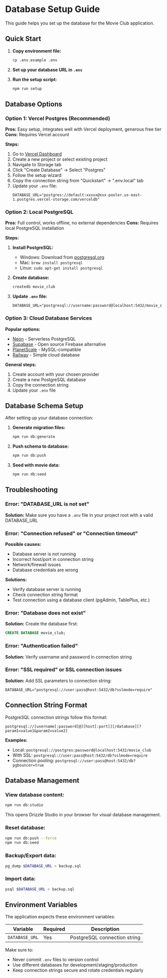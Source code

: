 # Database Setup Guide

This guide helps you set up the database for the Movie Club application.

## Quick Start

1. **Copy environment file:**
   ```bash
   cp .env.example .env
   ```

2. **Set up your database URL in `.env`**
3. **Run the setup script:**
   ```bash
   npm run setup
   ```

## Database Options

### Option 1: Vercel Postgres (Recommended)

**Pros:** Easy setup, integrates well with Vercel deployment, generous free tier
**Cons:** Requires Vercel account

**Steps:**
1. Go to [Vercel Dashboard](https://vercel.com/dashboard)
2. Create a new project or select existing project
3. Navigate to Storage tab
4. Click "Create Database" → Select "Postgres"
5. Follow the setup wizard
6. Copy the connection string from "Quickstart" → ".env.local" tab
7. Update your `.env` file:
   ```env
   DATABASE_URL="postgres://default:xxxxx@xxx-pooler.us-east-1.postgres.vercel-storage.com/verceldb"
   ```

### Option 2: Local PostgreSQL

**Pros:** Full control, works offline, no external dependencies
**Cons:** Requires local PostgreSQL installation

**Steps:**
1. **Install PostgreSQL:**
   - Windows: Download from [postgresql.org](https://www.postgresql.org/download/windows/)
   - Mac: `brew install postgresql`
   - Linux: `sudo apt-get install postgresql`

2. **Create database:**
   ```sql
   createdb movie_club
   ```

3. **Update `.env` file:**
   ```env
   DATABASE_URL="postgresql://username:password@localhost:5432/movie_club"
   ```

### Option 3: Cloud Database Services

**Popular options:**
- [Neon](https://neon.tech/) - Serverless PostgreSQL
- [Supabase](https://supabase.com/) - Open source Firebase alternative
- [PlanetScale](https://planetscale.com/) - MySQL-compatible
- [Railway](https://railway.app/) - Simple cloud database

**General steps:**
1. Create account with your chosen provider
2. Create a new PostgreSQL database
3. Copy the connection string
4. Update your `.env` file

## Database Schema Setup

After setting up your database connection:

1. **Generate migration files:**
   ```bash
   npm run db:generate
   ```

2. **Push schema to database:**
   ```bash
   npm run db:push
   ```

3. **Seed with movie data:**
   ```bash
   npm run db:seed
   ```

## Troubleshooting

### Error: "DATABASE_URL is not set"

**Solution:** Make sure you have a `.env` file in your project root with a valid DATABASE_URL

### Error: "Connection refused" or "Connection timeout"

**Possible causes:**
- Database server is not running
- Incorrect host/port in connection string
- Network/firewall issues
- Database credentials are wrong

**Solutions:**
- Verify database server is running
- Check connection string format
- Test connection using a database client (pgAdmin, TablePlus, etc.)

### Error: "Database does not exist"

**Solution:** Create the database first:
```sql
CREATE DATABASE movie_club;
```

### Error: "Authentication failed"

**Solution:** Verify username and password in connection string

### Error: "SSL required" or SSL connection issues

**Solution:** Add SSL parameters to connection string:
```env
DATABASE_URL="postgresql://user:pass@host:5432/db?sslmode=require"
```

## Connection String Format

PostgreSQL connection strings follow this format:
```
postgresql://[username[:password]@][host[:port]][/database][?param1=value1&param2=value2]
```

**Examples:**
- Local: `postgresql://postgres:password@localhost:5432/movie_club`
- With SSL: `postgresql://user:pass@host:5432/db?sslmode=require`
- Connection pooling: `postgresql://user:pass@host:5432/db?pgbouncer=true`

## Database Management

### View database content:
```bash
npm run db:studio
```
This opens Drizzle Studio in your browser for visual database management.

### Reset database:
```bash
npm run db:push --force
npm run db:seed
```

### Backup/Export data:
```bash
pg_dump $DATABASE_URL > backup.sql
```

### Import data:
```bash
psql $DATABASE_URL < backup.sql
```

## Environment Variables

The application expects these environment variables:

| Variable | Required | Description |
|----------|----------|-------------|
| `DATABASE_URL` | Yes | PostgreSQL connection string |

Make sure to:
- Never commit `.env` files to version control
- Use different databases for development/staging/production
- Keep connection strings secure and rotate credentials regularly